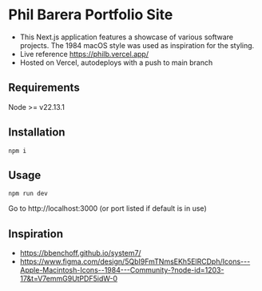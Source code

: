 # Phil Barera Portfolio Site

- This Next.js application features a showcase of various software projects. The 1984 macOS style was used as inspiration for the styling.
- Live reference https://philb.vercel.app/
- Hosted on Vercel, autodeploys with a push to main branch

## Requirements
Node >= v22.13.1

## Installation

```
npm i
```

## Usage

```
npm run dev
```

Go to http://localhost:3000 (or port listed if default is in use)

## Inspiration
- https://bbenchoff.github.io/system7/
- https://www.figma.com/design/5QbI9FmTNmsEKh5ElRCDph/Icons---Apple-Macintosh-Icons--1984---Community-?node-id=1203-17&t=V7emmG9UtPDF5idW-0
